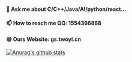 #### 💬 Ask me about C/C++/Java/AI/python/react...  
#### 📫 How to reach me QQ: 1554366868 
#### 😄 Ours Website: gs.twoyl.cn  

[![Anurag's github stats](https://github-readme-stats.vercel.app/api?username=yangyudong2020&theme=dark)](https://github.com/anuraghazra/github-readme-stats)
